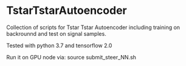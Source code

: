 # TstarTstarAutoencoder
Collection of scripts for Tstar Tstar Autoencoder including training on backrounnd and test on signal samples.

Tested with python 3.7 and tensorflow 2.0

Run it on GPU node via:
source submit_steer_NN.sh

